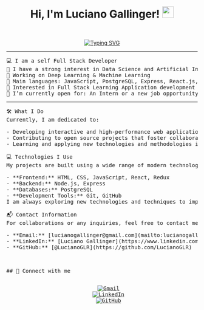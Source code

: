 <h1 align="center">
Hi, I'm Luciano Gallinger!
	<a href="https://github.com/LucianoGLR" target="_self">
		<img src="https://media.giphy.com/media/hvRJCLFzcasrR4ia7z/giphy.gif" width="30">
	</a>
</h1>

<br/>
<p align="center">
<a href="https://git.io/typing-svg"><img src="https://readme-typing-svg.herokuapp.com?font=Fira+Code&pause=1000&center=true&random=false&width=435&lines=Full+Stack+Web+Developer;Backend+oriented;Constantly+studying+new+technologies" alt="Typing SVG" /></a>
</p>

<hr>

<pre>
💻 I am a self Full Stack Developer
📝 I have a strong interest in Data Science and Artificial Intelligence
🔭 Working on Deep Learning & Machine Learning
🌟 Main languages: JavaScript, PostgreSQL, Express, React.js, Redux
🚩 Interested in Full Stack Learning Application development
🤔 I’m currently open for: An Intern or a new job opportunity, this is <a href="" target="_blank">MY RESUME.</a>
</pre>
<hr>

<pre>
🛠️ What I Do
Currently, I am dedicated to:

- Developing interactive and high-performance web applications using the latest technologies.
- Contributing to open source projects that foster collaborative learning and technological innovation.
- Learning and applying new technologies and methodologies in the field of programming to stay at the forefront of web development.

💻 Technologies I Use
My projects are built using a wide range of modern technologies, including:

- **Frontend:** HTML, CSS, JavaScript, React, Redux
- **Backend:** Node.js, Express
- **Databases:** PostgreSQL
- **Development Tools:** Git, GitHub
I am always exploring new technologies and techniques to improve the quality and efficiency of my projects.

📬 Contact Information
For collaborations or any inquiries, feel free to contact me:

- **Email:** [lucianogallinger@gmail.com](mailto:lucianogallinger@gmail.com)
- **LinkedIn:** [Luciano Gallinger](https://www.linkedin.com/in/lucianogallinger)
- **GitHub:** [@LucianoGLR](https://github.com/LucianoGLR)

<pre/>

## 🤝 Connect with me
<p align="center">
	<a href="mailto:lucianogallinger@gmail.com"><img img src="https://img.shields.io/badge/gmail-%23EA4335.svg?style=plastic&logo=gmail&logoColor=white" alt="Gmail"/></a>
	<a href="https://www.linkedin.com/in/luciano-gallinger-954a09183/"><img src="https://img.shields.io/badge/linkedin-%230A66C2.svg?style=plastic&logo=linkedin&logoColor=white" alt="LinkedIn"/></a>
	<a href="https://github.com/LucianoGLR"><img src="https://img.shields.io/badge/github-%23181717.svg?style=plastic&logo=github&logoColor=white" alt="GitHub"/></a>
</p>

